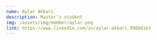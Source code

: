 ```yaml
---
name: Aylar Akbari
description: Master's student
img: /assets/img/member/aylar.png
link: https://www.linkedin.com/in/aylar-akbari-998b81b3
---
```

